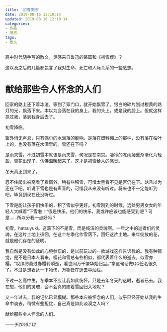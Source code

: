```yaml
---
title: '初雪夜想'
date: 2019-08-16 12:10:14
updated: 2019-08-16 12:10:14
categories:
- 作品
- 随感
tags:
- 散文
---
```


高中时代随手写的散文，灵感来自鲁迅的某篇和《初雪樱》？

这以及之后的几篇都包含了我对生命、死亡和人际关系的一些感想。

<!--more-->
# 献给那些令人怀念的人们

回家的路上还下着冰渣，等到了家门口，就开始飘雪了。银白的碎片划过橙黄的路灯的光，飘落下来。本以为会落在我的身上，我的头上，或是我的脸上。但就这样掠过我，落到我身后去了。

初雪降临。

窗外悄无声息，只有偶尔的水滴落的脆响。是落在塑料棚上的那种，没有落在枯叶上的，也没有落在水潭里的。雪还在下吗？

是雨夹雪，不过初雪本就该是雨夹雪，何况是在南京。凄冷的冻雨凝重渐渐化为轻盈，雪花出现了，仿佛温暖起来了。这才是初雪给人的感觉。

冬天真正到来了。

忍不住爬出被窝看了看窗外。稍有些积雪，可惜太黑看不见是否仍在下。姑且以为还在下吧。听说下雪也是有声音的，可惜我从来没有听过。将来也不一定能听到吧，毕竟到现在还没听过。

下雪是能让孩子们快乐的，积了雪似乎更好。初雪刚到的时候，远处男男女女的年轻人大喊着“下雪啦！”很是快乐。他们的快乐，我或许应该也能感受到吧？可是……所以分我一点好吗？

初雪，hatsuyuki。这落下的不是雪，而是纯洁的灵魂啊。一年之中的逝者们的灵魂，在这片土地上徘徊，在这个冬季化作雪落下，回归这片土地。来年绽放的花，就是他们存在的证明。

我自然是没有如此的心境参悟的，是以前玩过的一款游戏这样告诉我的。我有种错觉，是不是日本人看来，樱花和雪总有些相似，都代表着什么的逝去。似雪亦樱。“叹缥缈莫过春樱转瞬逝，看世间万千繁华始归尘。”拿这句话做QQ签名很久了。不过是想表达一下物伤，万物皆在逝去中灿烂。

不过一名高中生，冬季本不应让我如此伤怀。只是去年冬天的这时，逝者已去。我在想，他们的灵魂，会不会真的随着雪回归大地呢？

又一年过去，我的记忆已显模糊。那些本应被怀念的人们，似乎已经开始从我的生命中淡去。稍微有些担忧，自己真是如此淡漠之人吗？

献给那些令人怀念的人们。

*——于2016.1.12*